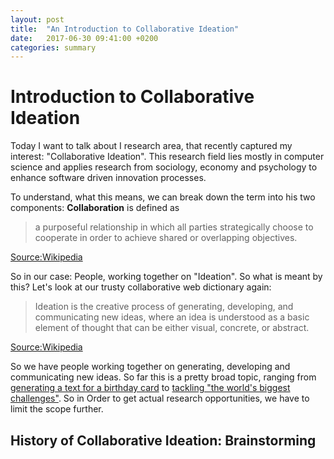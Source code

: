 ```yaml
---
layout: post
title:  "An Introduction to Collaborative Ideation"
date:   2017-06-30 09:41:00 +0200
categories: summary
---
```


# Introduction to Collaborative Ideation

Today I want to talk about I research area, that recently captured my interest: "Collaborative Ideation". This research field lies mostly in computer science and applies research from sociology, economy and psychology to enhance software driven innovation processes.

To understand, what this means, we can break down the term into his two components: **Collaboration** is defined as

> a purposeful relationship in which all parties strategically choose to cooperate in order to achieve shared or overlapping objectives.

[Source:Wikipedia](https://en.wikipedia.org/wiki/Collaboration)

So in our case: People, working together on "Ideation". So what is meant by this? Let's look at our trusty collaborative web dictionary again:

> Ideation is the creative process of generating, developing, and communicating new ideas, where an idea is understood as a basic element of thought that can be either visual, concrete, or abstract.

[Source:Wikipedia](https://en.wikipedia.org/wiki/Ideation_(creative_process))

So we have people working together on generating, developing and communicating new ideas. So far this is a pretty broad topic, ranging from [generating a text for a birthday card](https://dash.harvard.edu/bitstream/handle/1/30859746/siangliulue16ideahound-uist.pdf?sequence=1) to [tackling "the world's biggest challenges"](https://openideo.com/). So in Order to get actual research opportunities, we have to limit the scope further.


## History of Collaborative Ideation: Brainstorming
